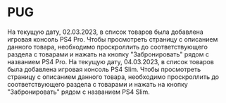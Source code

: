# PUG
На текущую дату, 02.03.2023, в список товаров была добавлена игровая консоль PS4 Pro. Чтобы просмотреть страницу с описанием данного товара, необходимо проскроллить до соответствующего раздела с товарами и нажать на кнопку "Забронировать" рядом с названием PS4 Pro.
На текущую дату, 04.03.2023, в список товаров была добавлена игровая консоль PS4 Slim. Чтобы просмотреть страницу с описанием данного товара, необходимо проскроллить до соответствующего раздела с товарами и нажать на кнопку "Забронировать" рядом с названием PS4 Slim.
